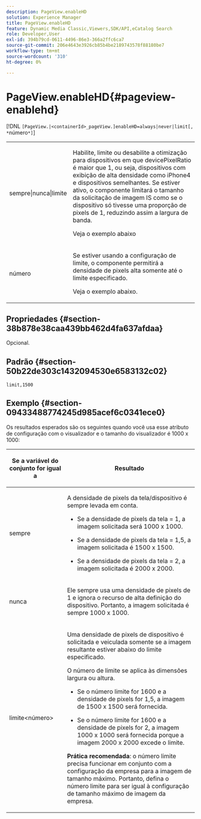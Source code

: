 ```yaml
---
description: PageView.enableHD
solution: Experience Manager
title: PageView.enableHD
feature: Dynamic Media Classic,Viewers,SDK/API,eCatalog Search
role: Developer,User
exl-id: 394b79cd-0611-4496-86e3-366a2ffc6ca7
source-git-commit: 206e4643e3926cb85b4be2189743578f88180be7
workflow-type: tm+mt
source-wordcount: '310'
ht-degree: 0%

---
```


# PageView.enableHD{#pageview-enablehd}

[!DNL `[PageView.|<containerId>_pageView.]enableHD=always|never|limit[, *`número`*]`]

<table id="table_0BEA0B5FFDF64E5594B534B2A87A6D88"> 
 <tbody> 
  <tr> 
   <td colname="col1"> <p> <span class="codeph"> sempre|nunca|limite</span> </p> </td> 
   <td colname="col2"> <p> Habilite, limite ou desabilite a otimização para dispositivos em que <span class="codeph"> devicePixelRatio</span> é maior que <span class="codeph"> 1</span>, ou seja, dispositivos com exibição de alta densidade como iPhone4 e dispositivos semelhantes. Se estiver ativo, o componente limitará o tamanho da solicitação de imagem IS como se o dispositivo só tivesse uma proporção de pixels de <span class="codeph"> 1</span>, reduzindo assim a largura de banda. </p> <p>Veja o exemplo abaixo </p> </td> 
  </tr> 
  <tr> 
   <td colname="col1"> <p> <span class="codeph"><span class="varname"> número</span></span> </p> </td> 
   <td colname="col2"> <p> Se estiver usando a configuração de limite, o componente permitirá a densidade de pixels alta somente até o limite especificado. </p> <p>Veja o exemplo abaixo. </p> </td> 
  </tr> 
 </tbody> 
</table>

## Propriedades {#section-38b878e38caa439bb462d4fa637afdaa}

Opcional.

## Padrão {#section-50b22de303c1432094530e6583132c02}

`limit,1500`

## Exemplo {#section-09433488774245d985acef6c0341ece0}

Os resultados esperados são os seguintes quando você usa esse atributo de configuração com o visualizador e o tamanho do visualizador é 1000 x 1000:

<table id="table_F97FEDA0EE1B4EF6AC9FF9060548ACA4"> 
 <thead> 
  <tr> 
   <th colname="col1" class="entry"> <p>Se a variável do conjunto for igual a </p> </th> 
   <th colname="col2" class="entry"> <p>Resultado </p> </th> 
  </tr>
 </thead>
 <tbody> 
  <tr> 
   <td colname="col1"> <p><span class="codeph"> sempre</span> </p> </td> 
   <td colname="col2"> <p>A densidade de pixels da tela/dispositivo é sempre levada em conta. </p> <p> 
     <ul id="ul_D8F31FDFCDB74B75A3B1BFBEE33AF2E2"> 
      <li id="li_8A1C6DCCE10545349C73029729211BB2"> <p>Se a densidade de pixels da tela = 1, a imagem solicitada será 1000 x 1000. </p> </li> 
      <li id="li_884156A34AC64B4E9B3ACC4C25EB710F"> <p>Se a densidade de pixels da tela = 1,5, a imagem solicitada é 1500 x 1500. </p> </li> 
      <li id="li_7EC699284A7F4E679E512C3DA8B5454F"> <p>Se a densidade de pixels da tela = 2, a imagem solicitada é 2000 x 2000. </p> </li> 
     </ul> </p> </td> 
  </tr> 
  <tr> 
   <td colname="col1"> <p><span class="codeph"> nunca</span> </p> </td> 
   <td colname="col2"> <p>Ele sempre usa uma densidade de pixels de 1 e ignora o recurso de alta definição do dispositivo. Portanto, a imagem solicitada é sempre 1000 x 1000. </p> </td> 
  </tr> 
  <tr> 
   <td colname="col1"> <p><span class="codeph"> limite&lt;número&gt;</span> </p> </td> 
   <td colname="col2"> <p>Uma densidade de pixels de dispositivo é solicitada e veiculada somente se a imagem resultante estiver abaixo do limite especificado. </p> <p>O número de limite se aplica às dimensões largura ou altura. </p> <p> 
     <ul id="ul_CEC06B2280164951BA1A0ADED99E8050"> 
      <li id="li_CA7A0980ACC54690A4F212DF53E2DC8A"> <p>Se o número limite for 1600 e a densidade de pixels for 1,5, a imagem de 1500 x 1500 será fornecida. </p> </li> 
      <li id="li_A4AAD7FBFA0347B082789511CA6768A5"> <p>Se o número limite for 1600 e a densidade de pixels for 2, a imagem 1000 x 1000 será fornecida porque a imagem 2000 x 2000 excede o limite. </p> </li> 
     </ul> </p> <p><b>Prática recomendada</b>: o número limite precisa funcionar em conjunto com a configuração da empresa para a imagem de tamanho máximo. Portanto, defina o número limite para ser igual à configuração de tamanho máximo de imagem da empresa. </p> </td> 
  </tr> 
 </tbody> 
</table>
